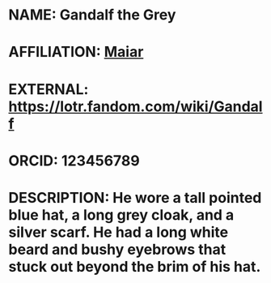 # NAME: Gandalf the Grey
# AFFILIATION: [Maiar](https://lotr.fandom.com/wiki/Maiar)
# EXTERNAL: https://lotr.fandom.com/wiki/Gandalf
# ORCID: 123456789
# DESCRIPTION: He wore a tall pointed blue hat, a long grey cloak, and a silver scarf. He had a long white beard and bushy eyebrows that stuck out beyond the brim of his hat.
